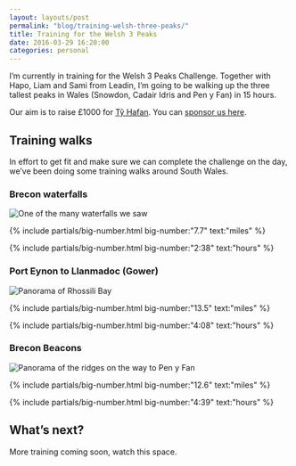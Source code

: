 ```yaml
---
layout: layouts/post
permalink: "blog/training-welsh-three-peaks/"
title: Training for the Welsh 3 Peaks  
date: 2016-03-29 16:20:00  
categories: personal
---
```


I’m currently in training for the Welsh 3 Peaks Challenge. Together with Hapo, Liam and Sami from Leadin, I’m going to be walking up the three tallest peaks in Wales (Snowdon, Cadair Idris and Pen y Fan) in 15 hours.

Our aim is to raise £1000 for [Tŷ Hafan](http://www.tyhafan.org/). You can [sponsor us here](https://www.justgiving.com/leadin-uk).

## Training walks

In effort to get fit and make sure we can complete the challenge on the day, we’ve been doing some training walks around South Wales.

### Brecon waterfalls

![One of the many waterfalls we saw](/images/brecon-waterfalls.jpg)

{% include partials/big-number.html
  big-number:"7.7"
  text:"miles"
%}

{% include partials/big-number.html
  big-number:"2:38"
  text:"hours"
%}

### Port Eynon to Llanmadoc (Gower)

![Panorama of Rhossili Bay](/images/rhossili-bay.jpg)

{% include partials/big-number.html
  big-number:"13.5"
  text:"miles"
%}

{% include partials/big-number.html
  big-number:"4:08"
  text:"hours"
%}

### Brecon Beacons

![Panorama of the ridges on the way to Pen y Fan](/images/brecon-beacons.jpg)

{% include partials/big-number.html
  big-number:"12.6"
  text:"miles"
%}

{% include partials/big-number.html
  big-number:"4:39"
  text:"hours"
%}

## What’s next?

More training coming soon, watch this space.
